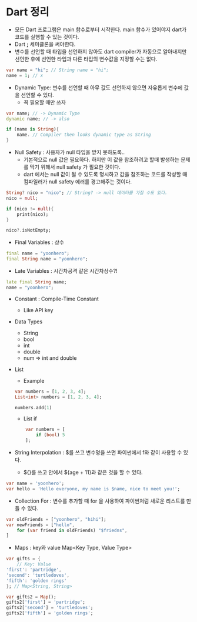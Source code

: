 # Dart 정리

-   모든 Dart 프로그램은 main 함수로부터 시작한다. main 함수가 있어야지 dart가 코드를 실행할 수 있는 것이다.
-   Dart **;** 세미클론을 써야한다.
-   변수를 선언할 때 타입을 선언하지 않아도 dart compiler가 자동으로 알아내지만 선언한 후에 선언한 타입과 다른 타입의 변수값을 지정할 수는 없다.

```dart
var name = "hi"; // String name = "hi";
name = 1; // x
```

-   Dynamic Type: 변수를 선언할 때 아무 값도 선언하지 않으면 자유롭게 변수에 값을 선언할 수 있다.
    -   꼭 필요할 때만 쓰자

```dart
var name; // -> Dynamic Type
dynamic name; // -> also
```

```dart
if (name is String){
    name. // Compiler then looks dynamic type as String
}
```

-   Null Safety : 사용자가 null 타입을 받지 못하도록..
    -   기본적으로 null 값은 필요하다. 하지만 이 값을 참조하려고 할때 발생하는 문제를 막기 위해서 null safety 가 필요한 것이다.
    -   dart 에서는 null 값이 될 수 있도록 명시하고 값을 참조하는 코드를 작성할 때 컴파일러가 null safety 에러를 경고해주는 것이다.

```dart
String? nico = "nico"; // String? -> null 데이터를 가질 수도 있다.
nico = null;

if (nico != null){
    print(nico);
}

nico?.isNotEmpty;
```

-   Final Variables : 상수

```dart
final name = "yoonhero";
final String name = "yoonhero";
```

-   Late Variables : 시간차공격 같은 시간차상수?!

```dart
late final String name;
name = "yoonhero";
```

-   Constant : Compile-Time Constant

    -   Like API key

-   Data Types

    -   String
    -   bool
    -   int
    -   double
    -   num => int and double

-   List

    -   Example

    ```dart
    var numbers = [1, 2, 3, 4];
    List<int> numbers = [1, 2, 3, 4];

    numbers.add(1)
    ```

    -   List if

    ```dart
        var numbers = [
            if (bool) 5
        ];
    ```

-   String Interpolation : $를 쓰고 변수명을 쓰면 파이썬에서 f와 같이 사용할 수 있다.
    -   ${}를 쓰고 안에서 ${age + 11}과 같은 것을 할 수 있다.

```dart
var name = 'yoonhero';
var hello = 'Hello everyone, my name is $name, nice to meet you!';
```

-   Collection For : 변수를 추가할 때 for 을 사용하여 파이썬처럼 새로운 리스트를 만들 수 있다.

```dart
var oldFriends = ["yoonhero", "hihi"];
var newFriends = ["hello",
    for (var friend in oldFriends) "$friedns",
]
```

-   Maps : key와 value Map<Key Type, Value Type>

```dart
var gifts = {
    // Key: Value
'first': 'partridge',
'second': 'turtledoves',
'fifth': 'golden rings'
}; // Map<String, String>

var gifts2 = Map();
gifts2['first'] = 'partridge';
gifts2['second'] = 'turtledoves';
gifts2['fifth'] = 'golden rings';
```
